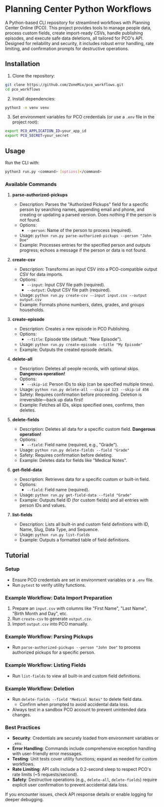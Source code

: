 # Planning Center Python Workflows

A Python-based CLI repository for streamlined workflows with Planning Center Online (PCO). This project provides tools to manage people data, process custom fields, create import-ready CSVs, handle publishing episodes, and execute safe data deletions, all tailored for PCO's API. Designed for reliability and security, it includes robust error handling, rate limiting, and confirmation prompts for destructive operations.

## Installation

1. Clone the repository:

```bash
git clone https://github.com/ZoneMix/pco_workflows.git
cd pco_workflows
```

2. Install dependencies:

```bash
python3 -m venv venv
```

3. Set environment variables for PCO credentials (or use a `.env` file in the project root):

```bash
export PCO_APPLICATION_ID=your_app_id
export PCO_SECRET=your_secret
```

## Usage

Run the CLI with:

```bash
python3 run.py <command> [options]</command>
```

### Available Commands

1. **parse-authorized-pickups**
   - Description: Parses the "Authorized Pickups" field for a specific person by searching names, appending email and phone, and creating or updating a parsed version. Does nothing if the person is not found.
   - Options:
     - `--person`: Name of the person to process (required).
   - Usage: `python run.py parse-authorized-pickups --person "John Doe"`
   - Example: Processes entries for the specified person and outputs progress; echoes a message if the person or data is not found.

2. **create-csv**
   - Description: Transforms an input CSV into a PCO-compatible output CSV for data imports.
   - Options:
     - `--input`: Input CSV file path (required).
     - `--output`: Output CSV file path (required).
   - Usage: `python run.py create-csv --input input.csv --output output.csv`
   - Example: Formats phone numbers, dates, grades, and groups households.

3. **create-episode**
   - Description: Creates a new episode in PCO Publishing.
   - Options:
     - `--title`: Episode title (default: "New Episode").
   - Usage: `python run.py create-episode --title "My Episode"`
   - Example: Outputs the created episode details.

4. **delete-all**
   - Description: Deletes all people records, with optional skips. **Dangerous operation!**
   - Options:
     - `--skip-id`: Person IDs to skip (can be specified multiple times).
   - Usage: `python run.py delete-all --skip-id 123 --skip-id 456`
   - Safety: Requires confirmation before proceeding. Deletion is irreversible—back up data first!
   - Example: Fetches all IDs, skips specified ones, confirms, then deletes.

5. **delete-fields**
   - Description: Deletes all data for a specific custom field. **Dangerous operation!**
   - Options:
     - `--field`: Field name (required, e.g., "Grade").
   - Usage: `python run.py delete-fields --field "Grade"`
   - Safety: Requires confirmation before deleting.
   - Example: Deletes data for fields like "Medical Notes".

6. **get-field-data**
   - Description: Retrieves data for a specific custom or built-in field.
   - Options:
     - `--field`: Field name (required).
   - Usage: `python run.py get-field-data --field "Grade"`
   - Example: Outputs field ID (for custom fields) and all entries with person IDs and values.

7. **list-fields**
   - Description: Lists all built-in and custom field definitions with ID, Name, Slug, Data Type, and Sequence.
   - Usage: `python run.py list-fields`
   - Example: Outputs a formatted table of field definitions.

## Tutorial

### Setup
- Ensure PCO credentials are set in environment variables or a `.env` file.
- Run `pytest` to verify utility functions.

### Example Workflow: Data Import Preparation
1. Prepare an `input.csv` with columns like "First Name", "Last Name", "Birth Month and Day", etc.
2. Run `create-csv` to generate `output.csv`.
3. Import `output.csv` into PCO manually.

### Example Workflow: Parsing Pickups
- Run `parse-authorized-pickups --person "John Doe"` to process authorized pickups for a specific person.

### Example Workflow: Listing Fields
- Run `list-fields` to view all built-in and custom field definitions.

### Example Workflow: Deletion
- Run `delete-fields --field "Medical Notes"` to delete field data.
  - Confirm when prompted to avoid accidental data loss.
- Always test in a sandbox PCO account to prevent unintended data changes.

### Best Practices
- **Security**: Credentials are securely loaded from environment variables or `.env`.
- **Error Handling**: Commands include comprehensive exception handling with user-friendly error messages.
- **Testing**: Unit tests cover utility functions; expand as needed for custom workflows.
- **Rate Limiting**: API calls include a 0.2-second sleep to respect PCO's rate limits (~5 requests/second).
- **Safety**: Destructive operations (e.g., `delete-all`, `delete-fields`) require explicit user confirmation to prevent accidental data loss.

If you encounter issues, check API response details or enable logging for deeper debugging.
